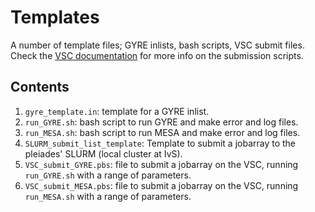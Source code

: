 # Templates
A number of template files; GYRE inlists, bash scripts, VSC submit files.
Check the [VSC documentation](https://docs.vscentrum.be/en/latest/index.html) for more info on the submission scripts.

## Contents
1. `gyre_template.in`: template for a GYRE inlist.
2. `run_GYRE.sh`: bash script to run GYRE and make error and log files.
3. `run_MESA.sh`: bash script to run MESA and make error and log files.
4. `SLURM_submit_list_template`: Template to submit a jobarray to the pleiades' SLURM (local cluster at IvS).
5. `VSC_submit_GYRE.pbs`: file to submit a jobarray on the VSC, running `run_GYRE.sh` with a range of parameters.
6. `VSC_submit_MESA.pbs`: file to submit a jobarray on the VSC, running `run_MESA.sh` with a range of parameters.
